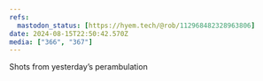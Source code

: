 ```yaml
---
refs:
  mastodon_status: [https://hyem.tech/@rob/112968482328963806]
date: 2024-08-15T22:50:42.570Z
media: ["366", "367"]
---
```


Shots from yesterday’s perambulation
